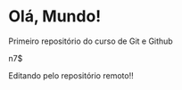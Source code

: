 # Olá, Mundo!
 Primeiro repositório do curso de Git e Github

 n7$

Editando pelo repositório remoto!!
